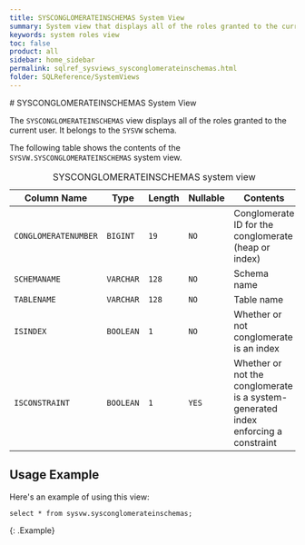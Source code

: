 ```yaml
---
title: SYSCONGLOMERATEINSCHEMAS System View
summary: System view that displays all of the roles granted to the current user.
keywords: system roles view
toc: false
product: all
sidebar: home_sidebar
permalink: sqlref_sysviews_sysconglomerateinschemas.html
folder: SQLReference/SystemViews
---
```

<section>
<div class="TopicContent" data-swiftype-index="true" markdown="1">
# SYSCONGLOMERATEINSCHEMAS System View

The `SYSCONGLOMERATEINSCHEMAS` view displays all of the roles granted to the current user. It belongs to the `SYSVW` schema.

The following table shows the contents of the `SYSVW.SYSCONGLOMERATEINSCHEMAS` system view.

<table>
    <caption>SYSCONGLOMERATEINSCHEMAS system view</caption>
    <col />
    <col />
    <col />
    <col />
    <col />
    <thead>
        <tr>
            <th>Column Name</th>
            <th>Type</th>
            <th>Length</th>
            <th>Nullable</th>
            <th>Contents</th>
        </tr>
    </thead>
    <tbody>
        <tr>
            <td><code>CONGLOMERATENUMBER</code></td>
            <td><code>BIGINT</code></td>
            <td><code>19</code></td>
            <td><code>NO</code></td>
            <td>Conglomerate ID for the conglomerate (heap or index)</td>
        </tr>
        <tr>
            <td><code>SCHEMANAME</code></td>
            <td><code>VARCHAR</code></td>
            <td><code>128</code></td>
            <td><code>NO</code></td>
            <td>Schema name</td>
        </tr>
        <tr>
            <td><code>TABLENAME</code></td>
            <td><code>VARCHAR</code></td>
            <td><code>128</code></td>
            <td><code>NO</code></td>
            <td>Table name</td>
        </tr>
        <tr>
            <td><code>ISINDEX</code></td>
            <td><code>BOOLEAN</code></td>
            <td><code>1</code></td>
            <td><code>NO</code></td>
            <td>Whether or not conglomerate is an index</td>
        </tr>
        <tr>
            <td><code>ISCONSTRAINT</code></td>
            <td><code>BOOLEAN</code></td>
            <td><code>1</code></td>
            <td><code>YES</code></td>
            <td>Whether or not the conglomerate is a system-generated index
		enforcing a constraint</td>
        </tr>
    </tbody>
</table>

## Usage Example

Here's an example of using this view:

```
select * from sysvw.sysconglomerateinschemas;
```
{: .Example}

</div>
</section>
